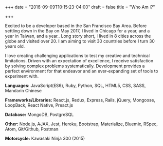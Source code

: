 +++
date = "2016-09-09T10:15:23-04:00"
draft = false
title = "Who Am I?"

+++

Excited to be a developer based in the San Francisco Bay Area. Before settling down in the Bay on May 2017, I lived in Chicago for a year, and a year in Taiwan, and a year.. Long story short, I lived in 8 cities across the globe and visited over 20. I am aiming to visit 30 countries before I turn 30 years old.

I love creating challenging applications to test my creative and technical limitations. Driven with an expectation of excellence, I receive satisfaction by solving complex problems systematically. Development provides a perfect environment for that endeavor and an ever-expanding set of tools to experiment with.

**Languages:** JavaScript(ES6), Ruby, Python, SQL, HTML5, CSS, SASS, Mandarin Chinese

**Frameworks/Libraries:** React.js, Redux, Express, Rails, jQuery, Mongoose, LoopBack, React Native, Preact.js

**Database:** MongoDB, PostgreSQL

**Other:** Node.js, AJAX, Jest, Heroku, Bootstrap, Materialize, Bluemix, RSpec, Atom, Git/Github, Postman

**Motorcycle:** Kawasaki Ninja 300 (2015)
